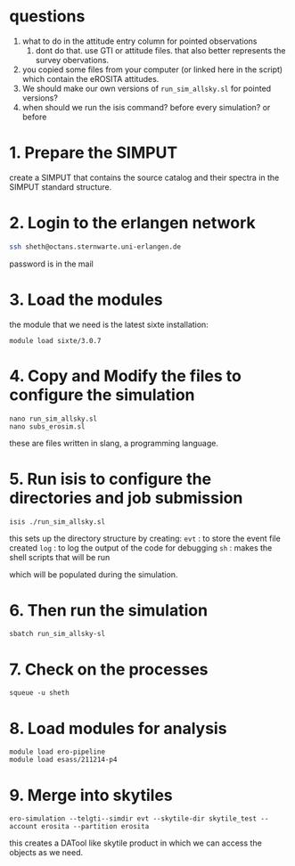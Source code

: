 # questions
1. what to do in the attitude entry column for pointed observations
	1. dont do that. use GTI or attitude files. that also better represents the survey obervations.
2. you copied some files from your computer (or linked here in the script) which contain the eROSITA attitudes.
3. We should make our own versions of `run_sim_allsky.sl` for pointed versions?
4. when should we run the isis command? before every simulation? or before 
# 1. Prepare the SIMPUT
create a SIMPUT that contains the source catalog and their spectra in the SIMPUT standard structure.

# 2. Login to the erlangen network

```bash
ssh sheth@octans.sternwarte.uni-erlangen.de
```
password is in the mail
# 3. Load the modules
the module that we need is the latest sixte installation:

```shell
module load sixte/3.0.7
```

# 4. Copy and Modify the files to configure the simulation

```shell
nano run_sim_allsky.sl
nano subs_erosim.sl
```
these are files written in slang, a programming language. 
# 5. Run isis to configure the directories and job submission

```shell
isis ./run_sim_allsky.sl
```

this sets up the directory structure by creating:
`evt` : to store the event file created
`log` : to log the output of the code for debugging 
`sh` : makes the shell scripts that will be run

which will be populated during the simulation.

# 6. Then run the simulation
```shell
sbatch run_sim_allsky-sl
```

# 7.  Check on the processes
```shell
squeue -u sheth
```

# 8. Load modules for analysis

```shell
module load ero-pipeline
module load esass/211214-p4
```

# 9. Merge into skytiles

```shell
ero-simulation --telgti--simdir evt --skytile-dir skytile_test --account erosita --partition erosita
```

this creates a DATool like skytile product in which we can access the objects as we need.

